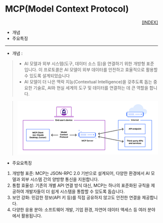 # MCP(Model Context Protocol)

<div style="text-align: right"> 
    <a href="./README.md">[INDEX]</a>
</div>

- 개념
- 주요특징

---
- 개념 :
> - AI 모델과 외부 시스템(도구, 데이터 소스 등)을 연결하기 위한 개방형 표준입니다. 이 프로토콜은 AI 모델이 외부 데이터를 안전하고 효율적으로 활용할 수 있도록 설계되었습니다
> - AI 모델이 더 나은 맥락 지능(Contextual Intelligence)을 갖추도록 돕는 중요한 기술로, AI와 현실 세계의 도구 및 데이터를 연결하는 데 큰 역할을 합니다. 

> ![MCP의 기본구조](../images/s101_mcp_01.png)

- 주요요특징
<ol>
    <li> 개방형 표준: MCP는 JSON-RPC 2.0 기반으로 설계되어, 다양한 환경에서 AI 모델과 외부 시스템 간의 양방향 통신을 지원합니다.
    <li> 통합 효율성: 기존의 개별 API 연결 방식 대신, MCP는 하나의 표준화된 규칙을 제공하여 개발자들이 더 쉽게 시스템을 통합할 수 있도록 돕습니다.
    <li> 보안 강화: 민감한 정보(API 키 등)를 직접 공유하지 않고도 안전한 연결을 제공합니다.
    <li> 다양한 응용 분야: 소프트웨어 개발, 기업 환경, 자연어 데이터 액세스 등 여러 분야에서 활용됩니다.
</ol>

